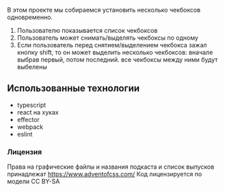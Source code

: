 В этом проекте мы собираемся установить несколько чекбоксов одновременно.

1. Пользователю показывается список чекбоксов
2. Пользователь может снимать/выделять чекбоксы по одному
3. Если пользователь перед снятием/выделением чекбокса зажал кнопку shift, то он может выделить несколько чекбоксов:
   вначале выбрав первый, потом последний. все чекбоксы между ними будут выбелены

## Использованные технологии

* typescript
* react на хуках
* effector
* webpack
* eslint


### Лицензия

Права на графические файлы и названия подкаста и список выпусков принадлежат https://www.adventofcss.com/
Код лицензируется по модели CC BY-SA
